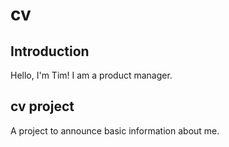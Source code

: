 # cv

## Introduction

Hello, I'm Tim! I am a product manager. 

## cv project

A project to announce basic information about me. 
